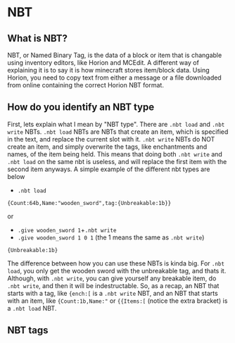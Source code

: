 # NBT

## What is NBT?

NBT, or Named Binary Tag, is the data of a block or item that is changable using inventory editors, like Horion and MCEdit. A different way of explaining it is to say it is how minecraft stores item/block data. Using Horion, you need to copy text from either a message or a file downloaded from online containing the correct Horion NBT format.

## How do you identify an NBT type

First, lets explain what I mean by "NBT type". There are `.nbt load` and `.nbt write` NBTs. `.nbt load` NBTs are NBTs that create an item, which is specified in the text, and replace the current slot with it. `.nbt write` NBTs do NOT create an item, and simply overwrite the tags, like enchantments and names, of the item being held. This means that doing both `.nbt write` and `.nbt load` on the same nbt is useless, and will replace the first item with the second item anyways.
A simple example of the different nbt types are below

- `.nbt load` 
```
{Count:64b,Name:"wooden_sword",tag:{Unbreakable:1b}}
``` 

or 

- `.give wooden_sword 1`+`.nbt write` 
- `.give wooden_sword 1 0 1` (the 1 means the same as `.nbt write`)
```
{Unbreakable:1b}
```

The difference between how you can use these NBTs is kinda big. For `.nbt load`, you only get the wooden sword with the unbreakable tag, and thats it. Although, with `.nbt write`, you can give yourself any breakable item, do `.nbt write`, and then it will be indestructable. So, as a recap, an NBT that starts with a tag, like `{ench:[` is a `.nbt write` NBT, and an NBT that starts with an item, like `{Count:1b,Name:"` or `{{Items:[` (notice the extra bracket) is a `.nbt load` NBT.

## NBT tags
